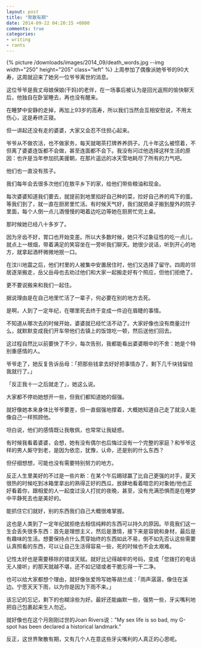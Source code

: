 ```yaml
---
layout: post
title: "聚散有期"
date: 2014-09-22 04:20:15 +0800
comments: true
categories:
- writing
- rants
---
```


{% picture /downloads/images/2014_09/death_words.jpg --img width="250" height="205" class="left" %}
上周参加了偶像派她爷爷的90大寿，这周就迎来了她另一位爷爷离世的消息。

这位爷爷是我丈母娘保娘(干妈)的老伴，在一场事后被认为是回光返照的愉快聊天后，他独自在卧室睡去，再也没有醒来。

在睡梦中安静的走掉，再加上93岁的高寿，所以我们当然会互相安慰说，不用太伤心，这是寿终正寝。

但一讲起还没有走的婆婆，大家又会忍不住担心起来。

爷爷从不做农活，也不做家务，每天就喝茶打牌养养鸽子。几十年这么被惯着，不但离了婆婆连饭都不会做，甚至连面都不会下。我没有问过他选择这样生活的原因：也许是当年参加抗美援朝，在那片遥远的冰天雪地耗尽了所有的力气吧。

他们也一直没有孩子。

我们每年会去很多次他们在敖平乡下的家，给他们带些粮油和现金。

每次婆婆知道我们要去，就提前到地里掐好自己种的菜，捡好自己养的鸡下的蛋。等我们到了，就一直在厨房里忙活。有时候天气好，我们就把桌子搬到屋外的院子里面，每个人倒一点儿酒慢慢的喝着边吃边等她在厨房忙完上桌。

那时候她已经八十多岁了。

因为牙齿不好，胃口也开始变差。所以大多数时候，她只不过象征性的吃一点儿，就点上一根烟，带着满足的笑容坐在一旁听我们聊天。她很少说话，听到开心的地方，就拿起酒杯微微地抿一口。

在汶川地震之后，他们村里的人被集中安置居住时，他们又选择了留守。四周的邻居逐渐搬走，岳父岳母也去劝过他们和大家一起搬走好有个照应，但他们拒绝了。

更不要说搬来和我们一起住。

据说理由是在自己地里忙活了一辈子，何必要在别的地方去死。

是啊，人到了一定年纪，在哪里死去终于变成一件迫在眉睫的事情。

不知道从哪次去的时候开始，婆婆就已经忙活不动了。大家好像也没有商量过什么，就默默变成我们开车带他们去镇上的饭馆吃一顿，然后送他们回去。

这过程自然比以前要快了不少，每次告别，我都能看出婆婆眼中的不舍：她是个特别重感情的人。

爷爷走了，她反复告诉岳母：「把那些钱拿去好好把事情办了，剩下几千块钱留给我就行了。」

「反正我十一之后就走了」，她这么说。

大家都不停劝她想开一些，但我们都知道她的倔强。

就好像她本来身体比爷爷要差，但一直倔强地撑着，大概她知道自己走了就没人能像自己一样照顾他。

坦白说，他们的感情既让我敬佩，也常常让我疑惑。

有时候我看着婆婆，会想，她有没有偶尔也后悔过没有一个完整的家庭？和爷爷这样的男人厮守到老，是因为依恋，犹豫，认命，还是别的什么东西？

但仔细想想，可能也没有需要特别努力的地方。

反正人生里美好的不过是一些片断：在某个午后踢球赢了比自己更强的对手，夏天很热的时候吃到冰箱里拿出的熟得正好的西瓜，放肆地看着暗恋的对象她/他也正好看着你，跟相爱的人一起度过没人打扰的夜晚，甚至，没有充满恐惧而是在睡梦中平静死去也是美好的。

能抓住它们就好，别的东西我们自己大概很难掌握。

这也是人类到了一定年纪就拒绝去相信纯粹的东西可以持久的原因。毕竟我们这一生会丢失很多东西：首先是理想主义，然后是激情，接下来是容貌和身材，最后是有趣味的生活。想要保持点什么贯穿始终的东西如此不易，倒不如先否认这些需要认真照看的东西，可以让自己生活得容易一些，死的时候也不会太艰难。

记性太好也是需要移除的错误天赋。就好比记得越牢的号码，变成「您拨打的电话无人接听」的那天就越不堪，还不如记错或者干脆忘得一干二净。

也可以给大家都想个理由，就好像张爱玲写她等胡兰成：「雨声潺潺，像住在溪边。宁愿天天下雨，以为你是因为下雨不来。」

该忘记的忘记，剩下的也糊涂些为好。最好还能幽默一些，强势一些，牙尖嘴利地把自己包裹起来生人勿近。

就好像也在这个月刚刚过世的Joan Rivers说："My sex life is so bad, my G-spot has been declared a historical landmark."

反正，这世界聚散有期，又有几个人在意这些牙尖嘴利的人真正的心思呢。

